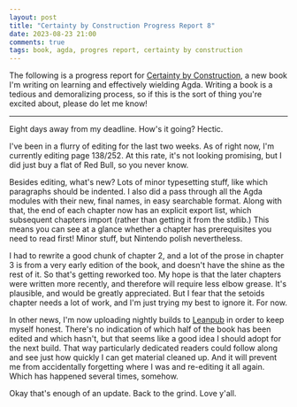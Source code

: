 ```yaml
---
layout: post
title: "Certainty by Construction Progress Report 8"
date: 2023-08-23 21:00
comments: true
tags: book, agda, progres report, certainty by construction
---
```


The following is a progress report for [Certainty by
Construction][cbc], a new book I'm
writing on learning and effectively wielding Agda. Writing a book is a tedious
and demoralizing process, so if this is the sort of thing you're excited about,
please do let me know!

[cbc]: https://leanpub.com/certainty-by-construction

---

Eight days away from my deadline. How's it going? Hectic.

I've been in a flurry of editing for the last two weeks. As of right now, I'm
currently editing page 138/252. At this rate, it's not looking promising, but I
did just buy a flat of Red Bull, so you never know.

Besides editing, what's new? Lots of minor typesetting stuff, like which
paragraphs should be indented. I also did a pass through all the Agda modules
with their new, final names, in easy searchable format. Along with that, the end
of each chapter now has an explicit export list, which subsequent chapters
import (rather than getting it from the stdlib.) This means you can see at a
glance whether a chapter has prerequisites you need to read first! Minor stuff,
but Nintendo polish nevertheless.

I had to rewrite a good chunk of chapter 2, and a lot of the prose in chapter 3
is from a very early edition of the book, and doesn't have the shine as the rest
of it. So that's getting reworked too. My hope is that the later chapters were
written more recently, and therefore will require less elbow grease. It's
plausible, and would be greatly appreciated. But I fear that the setoids chapter
needs a lot of work, and I'm just trying my best to ignore it. For now.

In other news, I'm now uploading nightly builds to [Leanpub][cbc] in order to
keep myself honest. There's no indication of which half of the book has been
edited and which hasn't, but that seems like a good idea I should adopt for the
next build. That way particularly dedicated readers could follow along and see
just how quickly I can get material cleaned up. And it will prevent me from
accidentally forgetting where I was and re-editing it all again. Which has
happened several times, somehow.

Okay that's enough of an update. Back to the grind. Love y'all.

